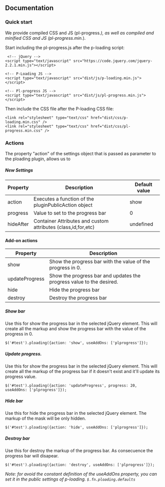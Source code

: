 ## Documentation

### Quick start

We provide compiled CSS and JS (pl-progress.*), as well as compiled and minified CSS and JS (pl-progress.min.*).

Start including the pl-progress.js after the p-loading script:

```
 <!-- jQuery -->
<script type="text/javascript" src="https://code.jquery.com/jquery-2.2.1.min.js"></script>

<!-- P-Loading JS -->
<script type="text/javascript" src="dist/js/p-loading.min.js"></script>

<!-- Pl-progress JS -->
<script type="text/javascript" src="dist/js/pl-progress.min.js"></script>
```

Then include the CSS file after the P-loading CSS file:

```
<link rel="stylesheet" type="text/css" href="dist/css/p-loading.min.css" />
<link rel="stylesheet" type="text/css" href="dist/css/pl-progress.min.css" />
```



### Actions
The property "action" of the settings object that is passed as parameter to the ploading plugin, allows us to 

##### New Settings

Property              | Description       | Default value
-------------         | -------------     | -------------
action                | Executes a function of the pluginPublicAction object | show
progress         | Value to set to the progress bar | 0
hideAfter        | Container Attributes and custom attributes (class,id,for,etc) | undefined

#### Add-on actions

Property              | Description       
-------------         | -------------     
show                | Show the progress bar  with the value of the progress in 0. 
updateProgress         | Show the progress bar and updates the progress value to the desired.
hide        | Hide the progress bar 
destroy        | Destroy the progress bar 

##### Show bar
Use this for show the progress bar in the selected jQuery element.
This will create all the markup and show the progress bar with the value of the progress in 0. 
```
$('#test').ploading({action: 'show', useAddOns: ['plprogress']});
```

##### Update progress.
Use this for show the progress bar in the selected jQuery element.
This will create all the markup of the progress bar if it doesn't exist and it'll update its progress value. 
```
$('#test').ploading({action: 'updateProgress', progress: 20, useAddOns: ['plprogress']});
```

##### Hide bar
Use this for hide the progress bar in the selected jQuery element.
The markup of the mask will be only hidden. 
```
$('#test').ploading({action: 'hide', useAddOns: ['plprogress']});
```

##### Destroy bar
Use this for destroy the markup of the progress bar. As consecuence the progress bar will disapear.
```
$('#test').ploading({action: 'destroy', useAddOns: ['plprogress']});
```

*Note: for avoid the constant definition of the useAddOns property, you can set it in the public settings of p-loading. `$.fn.ploading.defaults`*